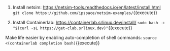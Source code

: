1. Install netsim: https://netsim-tools.readthedocs.io/en/latest/install.html
`git clone https://github.com/ipspace/netsim-examples/`{{execute}}

2. Install Containerlab: https://containerlab.srlinux.dev/install/
`sudo bash -c "$(curl -sL https://get-clab.srlinux.dev)"`{{execute}}

Make life easier by enabling auto-completion of shell commands:
`source <(containerlab completion bash)`{{execute}}
